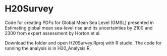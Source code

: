 # H20Survey

Code for creating PDFs for Global Mean Sea Level (GMSL) presented in Estimating global mean sea-level rise and its uncertainties by 2100 and 2300 from expert assessment by Horton et al. 

Download the folder and open H20Survey.Rproj with R studio. The code for running the analysis is in H20_Analysis.R.
